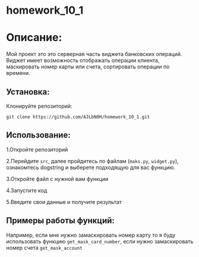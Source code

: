 # homework_10_1 

# Описание:

Мой проект это это серверная часть виджета банковских операций. Виджет имеет возможность отображать операции клиента, маскировать номер карты или счета, сортировать операции по времени.

## Установка:

Клонируйте репозиторий:
```
git clone https://github.com/AJLbN0H/homework_10_1.git
```

## Использование:

1.Откройте репозиторий

2.Перейдите ```src```, далее пройдитесь по файлам (```maks.py```, ```widget.py```), ознакомтесь dogstring и выберете подходящую для вас функцию.

3.Откройте файл с нужной вам функции

4.Запустите код

5.Введите свои данные и получите результат

## Примеры работы функций:

Например, если мне нужно замаскировать номер карту то я буду использовать функцию ```get_mask_card_number```, если нужно замаскировать номер счета ```get_mask_account```